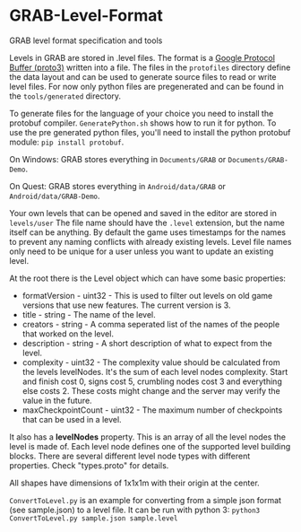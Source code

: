 # GRAB-Level-Format
GRAB level format specification and tools

Levels in GRAB are stored in .level files. The format is a [Google Protocol Buffer (proto3)](https://developers.google.com/protocol-buffers) written into a file. The files in the ```protofiles``` directory define the data layout and can be used to generate source files to read or write level files. For now only python files are pregenerated and can be found in the ```tools/generated``` directory.

To generate files for the language of your choice you need to install the protobuf compiler. ```GeneratePython.sh``` shows how to run it for python. To use the pre generated python files, you'll need to install the python protobuf module: ```pip install protobuf```.

On Windows:
GRAB stores everything in ```Documents/GRAB``` or ```Documents/GRAB-Demo```.

On Quest:
GRAB stores everything in ```Android/data/GRAB``` or ```Android/data/GRAB-Demo```.

Your own levels that can be opened and saved in the editor are stored in ```levels/user``` The file name should have the ```.level``` extension, but the name itself can be anything. By default the game uses timestamps for the names to prevent any naming conflicts with already existing levels. Level file names only need to be unique for a user unless you want to update an existing level.

At the root there is the Level object which can have some basic properties:
* formatVersion - uint32 - This is used to filter out levels on old game versions that use new features. The current version is 3.
* title - string - The name of the level.
* creators - string - A comma seperated list of the names of the people that worked on the level.
* description - string - A short description of what to expect from the level.
* complexity - uint32 - The complexity value should be calculated from the levels levelNodes. It's the sum of each level nodes complexity. Start and finish cost 0, signs cost 5, crumbling nodes cost 3 and everything else costs 2. These costs might change and the server may verify the value in the future.
* maxCheckpointCount - uint32 - The maximum number of checkpoints that can be used in a level.

It also has a **levelNodes** property.
This is an array of all the level nodes the level is made of. Each level node defines one of the supported level building blocks. There are several different level node types with different properties. Check "types.proto" for details.

All shapes have dimensions of 1x1x1m with their origin at the center.

```ConvertToLevel.py``` is an example for converting from a simple json format (see sample.json) to a level file. It can be run with python 3: ```python3 ConvertToLevel.py sample.json sample.level```


